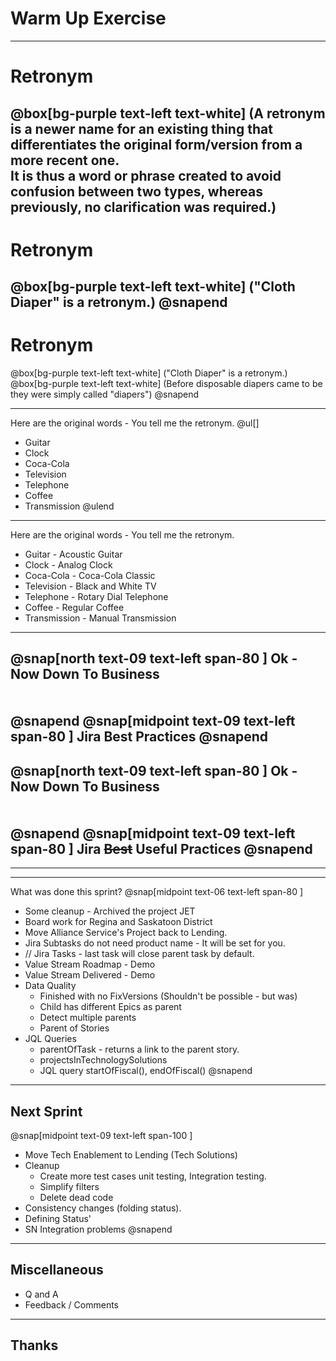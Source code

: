 # Warm Up Exercise
---
# Retronym
@box[bg-purple  text-left text-white] (A retronym is a newer name for an existing thing that differentiates the original form/version from a more recent one. <br>It is thus a word or phrase created to avoid confusion between two types, whereas previously, no clarification was required.)
---
# Retronym
@box[bg-purple  text-left text-white] ("Cloth Diaper" is a retronym.)
@snapend
---
# Retronym
@box[bg-purple  text-left text-white] ("Cloth Diaper" is a retronym.)
@box[bg-purple  text-left text-white] (Before disposable diapers came to be they were simply called "diapers")
@snapend

---
Here are the original words - You tell me the retronym.
@ul[]
- Guitar
- Clock
- Coca-Cola
- Television
- Telephone
- Coffee
- Transmission
@ulend
---
Here are the original words - You tell me the retronym.
- Guitar - Acoustic Guitar
- Clock - Analog Clock
- Coca-Cola - Coca-Cola Classic
- Television - Black and White TV
- Telephone - Rotary Dial Telephone
- Coffee - Regular Coffee
- Transmission - Manual Transmission
---
@snap[north text-09 text-left span-80 ]
Ok - Now Down To Business<br><br><br>
@snapend
@snap[midpoint text-09 text-left span-80 ]
Jira Best Practices
@snapend
---
@snap[north text-09 text-left span-80 ]
Ok - Now Down To Business<br><br><br>
@snapend
@snap[midpoint text-09 text-left span-80 ]
Jira ~~Best~~ Useful Practices
@snapend
---
---
---
What was done this sprint?
@snap[midpoint text-06 text-left span-80 ]
- Some cleanup - Archived the project JET
- Board work for Regina and Saskatoon District
- Move Alliance Service's Project back to Lending.
- Jira Subtasks do not need product name - It will be set for you.
- // Jira Tasks - last task will close parent task by default.
- Value Stream Roadmap - Demo
- Value Stream Delivered - Demo
- Data Quality
  - Finished with no FixVersions (Shouldn't be possible - but was)
  - Child has different Epics as parent
  - Detect multiple parents
  - Parent of Stories
- JQL Queries
  - parentOfTask - returns a link to the parent story.
  - projectsInTechnologySolutions
  - JQL query startOfFiscal(), endOfFiscal()
@snapend
---
## Next Sprint
@snap[midpoint text-09 text-left span-100 ]
- Move Tech Enablement to Lending (Tech Solutions)
- Cleanup
  - Create more test cases unit testing, Integration testing.
  - Simplify filters
  - Delete dead code
- Consistency changes (folding status).
- Defining Status'
- SN Integration problems
@snapend
---
## Miscellaneous
- Q and A
- Feedback / Comments
---
## Thanks
